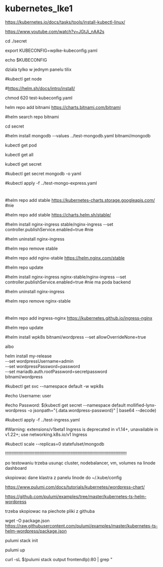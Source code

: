 # kubernetes_lke1

https://kubernetes.io/docs/tasks/tools/install-kubectl-linux/

https://www.youtube.com/watch?v=JGtJj_nAA2s

cd ./secret

export KUBECONFIG=wplke-kubeconfig.yaml

echo $KUBECONFIG

dziala tylko w jednym panelu tilix

#kubectl get node

#https://helm.sh/docs/intro/install/

chmod 620 test-kubeconfig.yaml

helm repo add bitnami https://charts.bitnami.com/bitnami

#helm search repo bitnami

cd secret

#helm install mongodb --values ../test-mongodb.yaml bitnami/mongodb

kubectl get pod 

kubectl get all

kubectl get secret

#kubectl get secret mongodb -o yaml

#kubectl apply -f ../test-mongo-express.yaml

#

#helm repo add stable https://kubernetes-charts.storage.googleapis.com/ #nie

#helm repo add stable https://charts.helm.sh/stable/

#helm install nginx-ingress stable/nginx-ingress --set controller.publishService.enabled=true #nie

#helm uninstall nginx-ingress

#helm repo remove stable

#helm repo add nginx-stable https://helm.nginx.com/stable

#helm repo update

#helm install nginx-ingress nginx-stable/nginx-ingress --set controller.publishService.enabled=true #nie ma poda backend

#helm uninstall nginx-ingress

#helm repo remove nginx-stable
#

#helm repo add ingress-nginx https://kubernetes.github.io/ingress-nginx

#helm repo update

#helm install wpk8s bitnami/wordpress --set allowOverrideNone=true

albo

helm install my-release \
  --set wordpressUsername=admin \
  --set wordpressPassword=password \
  --set mariadb.auth.rootPassword=secretpassword \
    bitnami/wordpress

#kubectl get svc --namespace default -w wpk8s

#echo Username: user

#echo Password: $(kubectl get secret --namespace default mollified-lynx-wordpress -o jsonpath="{.data.wordpress-password}" | base64 --decode)

#kubectl apply -f ../test-ingress.yaml

#Warning: extensions/v1beta1 Ingress is deprecated in v1.14+, unavailable in v1.22+; use networking.k8s.io/v1 Ingress

#kubectl scale --replicas=0 statefulset/mongodb

!!!!!!!!!!!!!!!!!!!!!!!!!!!!!!!!!!!!!!!!!!!!!!!!!!!!!!!!!!!!!!!!!!!!!!!!!!!!!!!!!!!!!!!!!!!!!!!!!!!

po testowaniu trzeba usunąc cluster, nodebalancer, vm, volumes na linode dashboard


skopiowac dane klastra z panelu linode do ~/.kube/config

https://www.pulumi.com/docs/tutorials/kubernetes/wordpress-chart/

https://github.com/pulumi/examples/tree/master/kubernetes-ts-helm-wordpress

trzeba skopiowac na piechote pliki z githuba

wget -O package.json https://raw.githubusercontent.com/pulumi/examples/master/kubernetes-ts-helm-wordpress/package.json

pulumi stack init 

pulumi up

curl -sL $(pulumi stack output frontendIp):80 | grep "<title>"

kubectl get secrets

login: user

kubectl get secrets/wpdev-wordpress -o json | jq '.data | map_values(@base64d)'


sprawdzic instalacje motywow i wtyczek i zapisywanie zdjec

usuwanie wp a potem trzeba recznie w panelu linode: 

pulumi destroy

koszt 0.21$ na poczatku

0.02 na godzine

730 godzin w miesiacu = 14.6$/miesiac = 57,67zł*12=692,04zł rocznie
